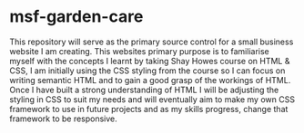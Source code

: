 # msf-garden-care
This repository will serve as the primary source control for a small business website I am creating.
This websites primary purpose is to familiarise myself with the concepts I learnt by taking Shay Howes course on HTML & CSS, I am initially using the CSS styling from the course so I can focus on writing semantic HTML and to gain a good grasp of the workings of HTML. Once I have built a strong understanding of HTML I will be adjusting the styling in CSS to suit my needs and will eventually aim to make my own CSS framework to use in future projects and as my skills progress, change that framework to be responsive.
